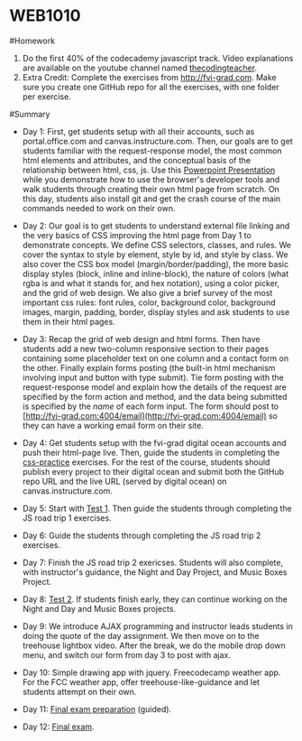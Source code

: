 # WEB1010

#Homework
1. Do the first 40% of the codecademy javascript track. Video explanations are available on the youtube channel named [thecodingteacher](https://www.youtube.com/playlist?list=PLkOcUOQbE6gaJpEanJNBQaATre7Ea3shN).
2. Extra Credit: Complete the exercises from http://fvi-grad.com. Make sure you create one GitHub repo for all the exercises, with one folder per exercise.

#Summary

* Day 1: First, get students setup with all their accounts, such as portal.office.com and canvas.instructure.com. Then, our goals are to get students familiar with the request-response model, the most common html elements and attributes, and the conceptual basis of the relationship between html, css, js. Use this [Powerpoint Presentation](https://docs.google.com/presentation/d/10vDVvKG7lW_quJ2O5c1nmHttuXlDnOIjeES1xMiaxTI/edit#slide=id.g35f391192_00) while you demonstrate how to use the browser's developer tools and walk students through creating their own html page from scratch. On this day, students also install git and get the crash course of the main commands needed to work on their own.

* Day 2: Our goal is to get students to understand external file linking and the very basics of CSS improving the html page from Day 1 to demonstrate concepts. We define CSS selectors, classes, and rules. We cover the syntax to style by element, style by id, and style by class. We also cover the CSS box model (margin/border/padding), the more basic display styles (block, inline and inline-block), the nature of colors (what rgba is and what it stands for, and hex notation), using a color picker, and the grid of web design. We also give a brief survey of the most important css rules: font rules, color, background color, background images, margin, padding, border, display styles and ask students to use them in their html pages.

* Day 3: Recap the grid of web design and html forms. Then have students add a new two-column responsive section to their pages containing some placeholder text on one column and a contact form on the other. Finally explain forms posting (the built-in html mechanism involving input and button with type submit). Tie form posting with the request-response model and explain how the details of the request are specified by the form action and method, and the data being submitted is specified by the *name* of each form input. The form should post to [http://fvi-grad.com:4004/email](http://fvi-grad.com:4004/email) so they can have a working email form on their site.

* Day 4: Get students setup with the fvi-grad digital ocean accounts and push their html-page live. Then, guide the students in completing the [css-practice](./classwork/css-practice) exercises. For the rest of the course, students should publish every project to their digital ocean and submit both the GitHub repo URL and the live URL (served by digital ocean) on canvas.instructure.com.

* Day 5: Start with [Test 1](./test1). Then guide the students through completing the JS road trip 1 exercises.

* Day 6: Guide the students through completing the JS road trip 2 exercises.

* Day 7: Finish the JS road trip 2 exericses. Students will also complete, with instructor's guidance, the Night and Day Project, and Music Boxes Project.

* Day 8: [Test 2](./test2). If students finish early, they can continue working on the Night and Day and Music Boxes projects.

* Day 9: We introduce AJAX programming and instructor leads students in doing the quote of the day assignment. We then move on to the treehouse lightbox video. After the break, we do the mobile drop down menu, and switch our form from day 3 to post with ajax.

* Day 10: Simple drawing app with jquery. Freecodecamp weather app. For the FCC weather app, offer treehouse-like-guidance and let students attempt on their own.

* Day 11: [Final exam preparation](./final-prep) (guided).

* Day 12: [Final exam](./final-exam).
